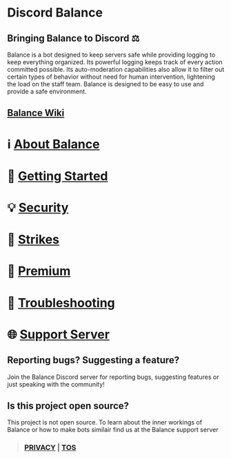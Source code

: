# Discord Balance

## Bringing Balance to Discord ⚖️
Balance is a bot designed to keep servers safe while providing logging to keep everything organized. Its powerful logging keeps track of every action committed possible. Its auto-moderation capabilities also allow it to filter out certain types of behavior without need for human intervention, lightening the load on the staff team. Balance is designed to be easy to use and provide a safe environment.

## [Balance Wiki](https://github.com/qasmokes/balance/wiki)
# ℹ [About Balance](https://github.com/qasmokes/balance/wiki/about)  
# 🔹 [Getting Started](https://github.com/qasmokes/balance/wiki/getting-started)  
# 💡 [Security](https://github.com/qasmokes/balance/wiki/security)  
# 🚩 [Strikes](https://github.com/qasmokes/balance/wiki/strikes)  
# 🔸 [Premium](https://github.com/qasmokes/balance/wiki/premium)  
# 🔌 [Troubleshooting](https://github.com/qasmokes/balance/wiki/troubleshooting)  
# 🌐 [Support Server](https://github.com/qasmokes/balance/invite)


## Reporting bugs? Suggesting a feature?
Join the Balance Discord server for reporting bugs, suggesting features or just speaking with the community!


## Is this project open source?
This project is not open source. To learn about the inner workings of Balance or how to make bots similair find us at the Balance support server

> ### [PRIVACY](https://github.com/qasmokes/balance/privacy) | [TOS](https://github.com/qasmokes/balance/privacy)
